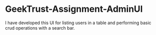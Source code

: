 # GeekTrust-Assignment-AdminUI
I have developed this UI for listing users in a table and performing basic crud operations with a search bar.
